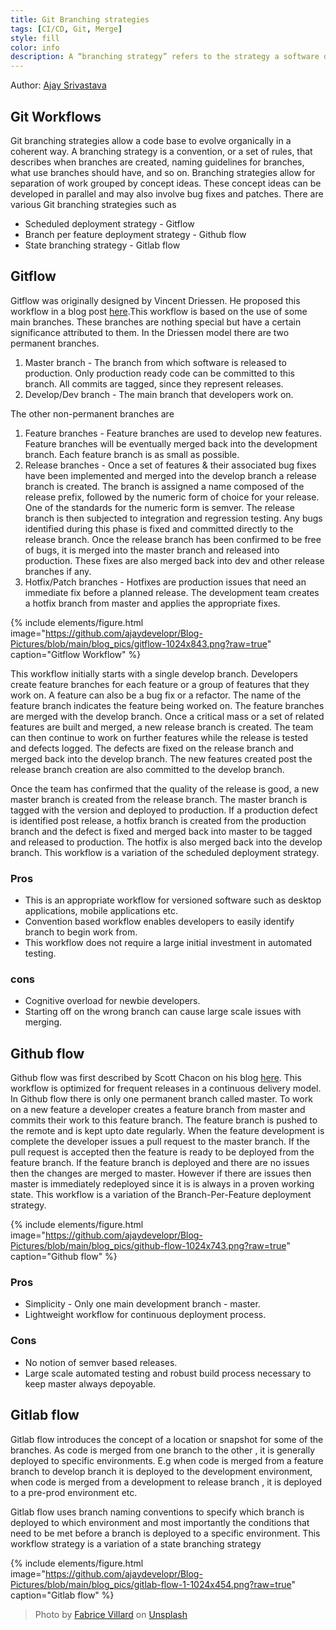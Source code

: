 ```yaml
---
title: Git Branching strategies
tags: [CI/CD, Git, Merge]
style: fill
color: info
description: A “branching strategy” refers to the strategy a software development team employs when writing, merging, and shipping code in the context of a version control system like Git. Software developers working as a team on the same codebase must share their changes with each other.
---
```


Author: [Ajay Srivastava](https://ajaydevelopr.github.io/)

## Git Workflows

Git branching strategies allow a code base to evolve organically in a coherent way. A branching strategy is a convention, or a set of rules, that describes when branches are created, naming guidelines for branches, what use branches should have, and so on. Branching strategies allow for separation of work grouped by concept ideas. These concept ideas can be developed in parallel and may also involve bug fixes and patches. There are various Git branching strategies such as

- Scheduled deployment strategy - Gitflow
- Branch per feature deployment strategy - Github flow
- State branching strategy - Gitlab flow

## Gitflow

Gitflow was originally designed by Vincent Driessen. He proposed this workflow in a blog post [here](https://nvie.com/posts/a-successful-git-branching-model/).This workflow is based on the use of some main branches. These branches are nothing special but have a certain significance attributed to them. In the Driessen model there are two permanent branches.

1. Master branch - The branch from which software is released to production. Only production ready code can be committed to this branch. All commits are tagged, since they represent releases.
2. Develop/Dev branch - The main branch that developers work on.

The other non-permanent branches are

1. Feature branches - Feature branches are used to develop new features. Feature branches will be eventually merged back into the development branch. Each feature branch is as small as possible.
2. Release branches - Once a set of features & their associated bug fixes have been implemented and merged into the develop branch a release branch is created. The branch is assigned a name composed of the release prefix, followed by the numeric form of choice for your release. One of the standards for the numeric form is semver. The release branch is then subjected to integration and regression testing. Any bugs identified during this phase is fixed and committed directly to the release branch. Once the release branch has been confirmed to be free of bugs, it is merged into the master branch and released into production. These fixes are also merged back into dev and other release branches if any.
3. Hotfix/Patch branches - Hotfixes are production issues that need an immediate fix before a planned release. The development team creates a hotfix branch from master and applies the appropriate fixes.

{% include elements/figure.html image="https://github.com/ajaydevelopr/Blog-Pictures/blob/main/blog_pics/gitflow-1024x843.png?raw=true" caption="Gitflow Workflow" %}

This workflow initially starts with a single develop branch. Developers create feature branches for each feature or a group of features that they work on. A feature can also be a bug fix or a refactor. The name of the feature branch indicates the feature being worked on. The feature branches are merged with the develop branch. Once a critical mass or a set of related features are built and merged, a new release branch is created. The team can then continue to work on further features while the release is tested and defects logged. The defects are fixed on the release branch and merged back into the develop branch. The new features created post the release branch creation are also committed to the develop branch.

Once the team has confirmed that the quality of the release is good, a new master branch is created from the release branch. The master branch is tagged with the version and deployed to production. If a production defect is identified post release, a hotfix branch is created from the production branch and the defect is fixed and merged back into master to be tagged and released to production. The hotfix is also merged back into the develop branch. This workflow is a variation of the scheduled deployment strategy.

### Pros

- This is an appropriate workflow for versioned software such as desktop applications, mobile applications etc.
- Convention based workflow enables developers to easily identify branch to begin work from.
- This workflow does not require a large initial investment in automated testing.

### cons

- Cognitive overload for newbie developers.
- Starting off on the wrong branch can cause large scale issues with merging.

## Github flow

Github flow was first described by Scott Chacon on his blog [here](http://scottchacon.com/2011/08/31/github-flow.html). This workflow is optimized for frequent releases in a continuous delivery model. In Github flow there is only one permanent branch called master. To work on a new feature a developer creates a feature branch from master and commits their work to this feature branch. The feature branch is pushed to the remote and is kept upto date regularly. When the feature development is complete the developer issues a pull request to the master branch. If the pull request is accepted then the feature is ready to be deployed from the feature branch. If the feature branch is deployed and there are no issues then the changes are merged to master. However if there are issues then master is immediately redeployed since it is is always in a proven working state. This workflow is a variation of the Branch-Per-Feature deployment strategy.

{% include elements/figure.html image="https://github.com/ajaydevelopr/Blog-Pictures/blob/main/blog_pics/github-flow-1024x743.png?raw=true" caption="Github flow" %}


### Pros

- Simplicity - Only one main development branch - master.
- Lightweight workflow for continuous deployment process.

### Cons

- No notion of semver based releases.
- Large scale automated testing and robust build process necessary to keep master always depoyable.

## Gitlab flow

Gitlab flow introduces the concept of a location or snapshot for some of the branches. As code is merged from one branch to the other , it is generally deployed to specific environments. E.g when code is merged from a feature branch to develop branch it is deployed to the development environment, when code is merged from a development to release branch , it is deployed to a pre-prod environment etc.

Gitlab flow uses branch naming conventions to specify which branch is deployed to which environment and most importantly the conditions that need to be met before a branch is deployed to a specific environment. This workflow strategy is a variation of a state branching strategy

{% include elements/figure.html image="https://github.com/ajaydevelopr/Blog-Pictures/blob/main/blog_pics/gitlab-flow-1-1024x454.png?raw=true" caption="Gitlab flow" %}

> Photo by [Fabrice Villard](https://unsplash.com/@fabulu75?utm_source=unsplash&utm_medium=referral&utm_content=creditCopyText) on [Unsplash](https://unsplash.com/s/photos/tree?utm_source=unsplash&utm_medium=referral&utm_content=creditCopyText)
